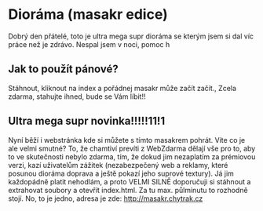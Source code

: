 # Dioráma (masakr edice)

Dobrý den přátelé, toto je ultra mega supr dioráma se kterým jsem si dal víc práce než je zdrávo. Nespal jsem v noci, pomoc h

## Jak to použít pánové?
Stáhnout, kliknout na index a pořádnej masakr může začít začít.,
Zcela zdarma, stahujte ihned, bude se Vám líbit!!

## Ultra mega supr novinka!!!!!11!1
Nyní běží i webstránka kde si můžete s tímto masakrem pohrát.
Víte co je ale velmi smutné? To, že chamtiví prevíti z WebZdarma dělají vše pro to, aby to ve skutečnosti nebylo zdarma, tím, že dokud jim nezaplatím za prémiovou verzi, kazí uživatelům zážitek (nezabezpečený web a reklamy, které posunou dioráma doprava a ještě pokazí jeho suprové textury). Já jim každopádně platit nehodlám, a proto VELMI SILNĚ doporučuji si stáhnout a extrahovat soubory a otevřít index.html. Za tu max. půlminutu to rozhodně stojí.
No, to je jedno, adresa je zde: <http://masakr.chytrak.cz>
